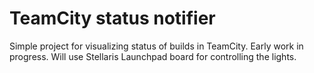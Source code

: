 # TeamCity status notifier

Simple project for visualizing status of builds in TeamCity.
Early work in progress. Will use Stellaris Launchpad board for controlling the lights.
